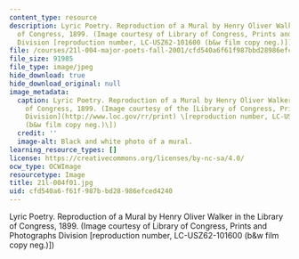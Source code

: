 ```yaml
---
content_type: resource
description: Lyric Poetry. Reproduction of a Mural by Henry Oliver Walker in the Library
  of Congress, 1899. (Image courtesy of Library of Congress, Prints and Photographs
  Division [reproduction number, LC-USZ62-101600 (b&w film copy neg.)])
file: /courses/21l-004-major-poets-fall-2001/cfd540a6f61f987bbd28986efced4240_21l-004f01.jpg
file_size: 91985
file_type: image/jpeg
hide_download: true
hide_download_original: null
image_metadata:
  caption: Lyric Poetry. Reproduction of a Mural by Henry Oliver Walker in the Library
    of Congress, 1899. (Image courtesy of the [Library of Congress, Prints and Photographs
    Division](http://www.loc.gov/rr/print) \[reproduction number, LC-USZ62-101600
    (b&w film copy neg.)\])
  credit: ''
  image-alt: Black and white photo of a mural.
learning_resource_types: []
license: https://creativecommons.org/licenses/by-nc-sa/4.0/
ocw_type: OCWImage
resourcetype: Image
title: 21l-004f01.jpg
uid: cfd540a6-f61f-987b-bd28-986efced4240
---
```

Lyric Poetry. Reproduction of a Mural by Henry Oliver Walker in the Library of Congress, 1899. (Image courtesy of Library of Congress, Prints and Photographs Division [reproduction number, LC-USZ62-101600 (b&w film copy neg.)])